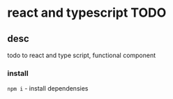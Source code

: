
# react and typescript TODO

## desc

todo to react and type script, functional component

### install

`npm i` - install dependensies